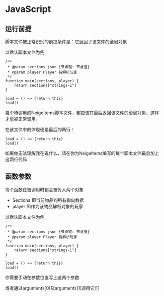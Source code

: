 # JavaScript

## 运行前提

脚本文件被正常识别的前提条件是：它返回了该文件的全局对象

以默认脚本文件为例

```
/**
 * @param sections json {节点键: 节点值}
 * @param player Player 待解析玩家
 */
function main(sections, player) {
    return sections["strings-1"]
}

load = () => {return this}
load()

```

每个待调用的NeigeItems脚本文件，都应该在最后返回该文件的全局对象，这样才能被正常调用。

在该文件中的体现便是最后的两行：

```
load = () => {return this}
load()
```

如果你无法理解我在说什么，请在你为NeigeItems编写的每个脚本文件最后加上这两行代码

## 函数参数

每个函数在被调用时都会被传入两个对象

* Sections 即当前物品的所有指向数据
* player 即作为该物品解析对象的玩家

以默认脚本文件为例

```
/**
 * @param sections json {节点键: 节点值}
 * @param player Player 待解析玩家
 */
function main(sections, player) {
    return sections["strings-1"]
}

load = () => {return this}
load()

```

你需要手动在参数位置写上这两个参数

或者通过arguments\[0]及arguments\[1]调用它们

